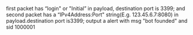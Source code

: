first packet has “login" or "Initial” in payload, destination port is 3399;
and second packet has a “IPv4Address:Port" string(E.g. 123.45.6.7:8080) in payload.destination port is3399;
output a alert with msg "bot founded" and sid 1000001
